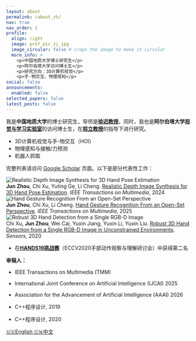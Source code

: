 ```yaml
---
layout: about
permalink: /about_zh/
nav: true
nav_order: 1
profile:
  align: right
  image: prof_pic_zj.jpg
  image_circular: false # crops the image to make it circular
  more_info: >
    <p>中国地质大学博士研究生</p>
    <p>阿尔伯塔大学访问博士生</p>
    <p>研究方向：3D计算机视觉</p>
    <p>手-物交互、物理感知</p>
social: false
announcements:
  enabled: false
selected_papers: false
latest_posts: false
---
```


<style>
/* 为不同社交平台设置品牌色彩 */
.profile-social a[title="email"] {
  color: #EA4335;
}

.profile-social a[title="GitHub"] {
  color: #333;
}

.profile-social a[title="LinkedIn"] {
  color: #0077B5;
}

.profile-social a[title="Google Scholar"] {
  color: #4285F4;
}

.profile-social a:hover {
  opacity: 0.8;
}

.profile-social i {
  width: 20px;
  text-align: center;
}

/* 增加标题之间的间距 */
h2 {
  margin-top: 2.5rem !important;
  margin-bottom: 1.5rem !important;
}

h3 {
  margin-top: 2rem !important;
  margin-bottom: 1rem !important;
}

/* 为第一个h2标题减少上边距 */
h2:first-of-type {
  margin-top: 1.5rem !important;
}
</style>

我是**中国地质大学**的博士研究生，导师是<a href="http://grzy.cug.edu.cn/xuchi/zh_CN/index.htm" target="_blank"><b>徐迟教授</b></a>。同时，我也是**阿尔伯塔大学**<a href="https://vision-and-learning-lab-ualberta.github.io/" target="_blank"><b>视觉与学习实验室</b></a>的访问博士生，在<a href="https://www.ece.ualberta.ca/~lcheng5/" target="_blank"><b>程立教授</b></a>的指导下进行研究。

- 3D计算机视觉与手-物交互（HOI）
- 物理感知与接触/力预测
- 机器人抓取

完整列表请访问 [Google Scholar](/publications/) 页面。以下是部分代表性工作：

<div class="row mb-4">
     <div class="col-md-6">
       <img src="{{ site.baseurl }}/assets/img/project/2023-TMM.png" alt="Realistic Depth Image Synthesis for 3D Hand Pose Estimation" class="img-fluid rounded shadow-sm">
     </div>
     <div class="col-md-6">
         <strong>Jun Zhou</strong>, Chi Xu, Yuting Ge, Li Cheng. <a href="https://doi.org/10.1109/TMM.2023.3330522" target="_blank">Realistic Depth Image Synthesis for 3D Hand Pose Estimation</a>. <em>IEEE Transactions on Multimedia</em>, 2024
       </div>
   </div>

<div class="row mb-4">
     <div class="col-md-6">
       <img src="{{ site.baseurl }}/assets/img/project/2025-TMM.png" alt="Hand Gesture Recognition From an Open-Set Perspective" class="img-fluid rounded shadow-sm">
     </div>
            <div class="col-md-6">
         <strong>Jun Zhou</strong>, Chi Xu, Li Cheng. <a href="https://doi.org/10.1109/TMM.2025.3535363" target="_blank">Hand Gesture Recognition From an Open-Set Perspective</a>. <em>IEEE Transactions on Multimedia</em>, 2025
       </div>
   </div>

<div class="row mb-4">
     <div class="col-md-6">
       <img src="{{ site.baseurl }}/assets/img/project/2020-Sensors.png" alt="Robust 3D Hand Detection from a Single RGB-D Image" class="img-fluid rounded shadow-sm">
     </div>
            <div class="col-md-6">
         Chi Xu, <strong>Jun Zhou</strong>, Wei Cai, Yuxin Jiang, Yuxin Li, Yuxin Liu. <a href="https://doi.org/10.3390/s20216360" target="_blank">Robust 3D Hand Detection from a Single RGB-D Image in Unconstrained Environments</a>. <em>Sensors</em>, 2020
       </div>
   </div>

- 在<a href="https://competitions.codalab.org/competitions/20919#results" target="_blank"><b>HANDS19挑战赛</b></a>（ECCV2020手部动作观察与理解研讨会）中获得第二名

**审稿人：**

- IEEE Transactions on Multimedia (TMM)
- International Joint Conference on Artificial Intelligence (IJCAI) 2025
- Association for the Advancement of Artificial Intelligence (AAAI) 2026

- C++程序设计, 2019
- C++程序设计, 2020

<div class="language-switcher">
  <div class="language-buttons">
    <a href="/about/" class="language-btn">
      <span class="flag">🇺🇸</span>English
    </a>
    <a href="/about_zh/" class="language-btn">
      <span class="flag">🇨🇳</span>中文
    </a>
  </div>
</div>
